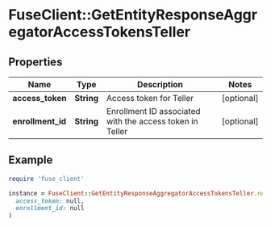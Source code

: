 # FuseClient::GetEntityResponseAggregatorAccessTokensTeller

## Properties

| Name | Type | Description | Notes |
| ---- | ---- | ----------- | ----- |
| **access_token** | **String** | Access token for Teller | [optional] |
| **enrollment_id** | **String** | Enrollment ID associated with the access token in Teller | [optional] |

## Example

```ruby
require 'fuse_client'

instance = FuseClient::GetEntityResponseAggregatorAccessTokensTeller.new(
  access_token: null,
  enrollment_id: null
)
```

